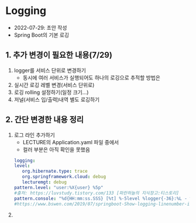 # Logging
- 2022-07-29: 초안 작성
- Spring Boot의 기본 로깅

## 1. 추가 변경이 필요한 내용(7/29)

1. logger를 서비스 단위로 변경하기
   - 동시에 여러 서비스가 실행되어도 하나의 로깅으로 추적할 방법은
2. 실시간 로깅 레벨 변경(서비스 단위로)
3. 로깅 rolling 설정하기(일정 크기...)
4. 저널(서비스 입/출력)내역 별도 로깅하기

## 2. 간단 변경한 내용 정리

1. 로그 라인 추가하기
   - LECTURE의 Application.yaml 파일 중에서
   - 컬러 부분은 아직 확인을 못했음
   ```yaml
   logging:
   level:
      org.hibernate.type: trace
      org.springframework.cloud: debug
      lecturemgt: debug
   pattern.level: "user:%X{user} %5p"
   #출처: https://luvstudy.tistory.com/133 [파란하늘의 지식창고:티스토리]
   pattern.console: "%d{HH:mm:ss.SSS} [%t] %-5level %logger{-36}:%L - %msg%n"
   #https://www.bswen.com/2019/07/springboot-Show-logging-linenumber-in-springboot-applications.html
   ```
2. 
